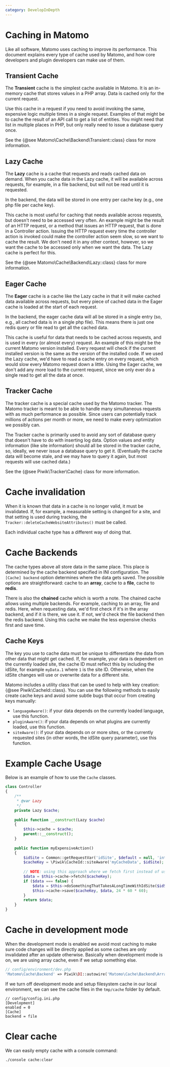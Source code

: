 ```yaml
---
category: DevelopInDepth
---
```

# Caching in Matomo

Like all software, Matomo uses caching to improve its performance. This document explains every type of cache used
by Matomo, and how core developers and plugin developers can make use of them.

## Transient Cache

The **Transient** cache is the simplest cache available in Matomo. It is an in-memory cache that stores values in
a PHP array. Data is cached only for the current request.

Use this cache in a request if you need to avoid invoking the same, expensive logic multiple times in a single
request. Examples of that might be to cache the result of an API call to get a list of entities. You might need that
list in multiple places in PHP, but only really need to issue a database query once.

See the {@see Matomo\Cache\Backend\Transient::class} class for more information.

## Lazy Cache

The **Lazy** cache is a cache that requests and reads cached data on demand. When you cache data in the Lazy cache,
it will be available across requests, for example, in a file backend, but will not be read until it is requested.

In the backend, the data will be stored in one entry per cache key (e.g., one php file per cache key).

This cache is most useful for caching that needs available across requests, but doesn't need to be accessed very
often. An example might be the result of an HTTP request, or a method that issues an HTTP request, that is done
in a Controller action. Issuing the HTTP request every time the controller action is invoked could make the controller
action seem slow, so we want to cache the result. We don't need it in any other context, however, so we want the
cache to be accessed only when we want the data. The Lazy cache is perfect for this.

See the {@see Matomo\Cache\Backend\Lazy::class} class for more information.

## Eager Cache

The **Eager** cache is a cache like the Lazy cache in that it will make cached data available across requests, but
every piece of cached data in the Eager cache is loaded at the start of each request.

In the backend, the eager cache data will all be stored in a single entry (so, e.g., all cached data is in a single php
file). This means there is just one redis query or file read to get all the cached data.

This cache is useful for data that needs to be cached across requests, and is used in every (or almost every) request.
An example of this might be the current Matomo version installed. Every request will check if the current installed version
is the same as the version of the installed code. If we used the Lazy cache, we'd have to read a cache entry on every request, which
would slow every Matomo request down a little. Using the Eager cache, we don't add any more load to the current request,
since we only ever do a single read to get all the data at once.

## Tracker Cache

The tracker cache is a special cache used by the Matomo tracker. The Matomo tracker is meant to be able to handle
many simultaneous requests with as much performance as possible. Since users can potentially track millions of actions per month or more,
we need to make every optimization we possibly can.

The Tracker cache is primarily used to avoid any sort of database query that doesn't have to do with inserting log data.
Option values and entity information (like site information) should all be stored in the tracker cache, so, ideally, we
never issue a database query to get it. (Eventually the cache data will become stale, and we may have to query it again,
but most requests will use cached data.)

See the {@see Piwik\Tracker\Cache} class for more information.

# Cache invalidation

When it is known that data in a cache is no longer valid, it must be invalidated. If, for example, a measurable setting is changed
for a site, and that setting is used during tracking, the `Tracker::deleteCacheWebsiteAttributes()` must be called.

Each individual cache type has a different way of doing that.

# Cache Backends

The cache types above all store data in the same place. This place is determined by the cache backend specified in INI configuration.
The `[Cache] backend` option determines where the data gets saved. The possible options are straightforward: cache to an **array**,
cache to a **file**, cache to **redis**.

There is also the **chained** cache which is worth a note. The chained cache allows using multiple backends. For example,
caching to an array, file and redis. Here, when requesting data, we'd first check if it's in the array backend, and if it is there, we use it.
If not, we'd check the file backend then the redis backend. Using this cache we make the less expensive checks first and save time.

## Cache Keys

The key you use to cache data must be unique to differentiate the data from other data that might get cached. If, for example, your
data is dependent on the currently loaded site, the cache ID must reflect this by including the idSite, for example `myData.1` where `1` is the
site ID. Otherwise, when the idSite changes will use or overwrite data for a different site.

Matomo includes a utility class that can be used to help with key creation: {@see Piwik\CacheId::class}. You can use the following
methods to easily create cache keys and avoid some subtle bugs that occur from creating keys manually:

* `languageAware()`: if your data depends on the currently loaded language, use this function.
* `pluginAware()`: if your data depends on what plugins are currently loaded, use this function.
* `siteAware()`: if your data depends on or more sites, or the currently requested sites (in other words, the idSite query parameter), use
    this function.

# Example Cache Usage

Below is an example of how to use the `Cache` classes.

```php
class Controller
{
    /**
     * @var Lazy
     */
    private Lazy $cache;
    
    public function __construct(Lazy $cache)
    {
        $this->cache = $cache;
        parent::__construct();
    }
    
    public function myExpensiveAction()
    {
        $idSite = Common::getRequestVar('idSite', $default = null, 'int');
        $cacheKey = \Piwik\CacheId::siteAware('myCacheData', $idSite);
        
        // NOTE: using this approach where we fetch first instead of using contains only works if `false` is not a valid cached value
        $data = $this->cache->fetch($cacheKey);
        if ($data === false) {
            $data = $this->doSomethingThatTakesALongTimeWithIdSite($idSite);
            $this->cache->save($cacheKey, $data, 24 * 60 * 60);
        }
        return $data;
    }
}
```

# Cache in development mode

When the development mode is enabled we avoid most caching to make sure code changes will be directly applied as some caches are
only invalidated after an update otherwise. Basically when development mode is on, we are using array cache, even if we setup something else.

```php
// config/environment/dev.php
'Matomo\Cache\Backend' => Piwik\DI::autowire('Matomo\Cache\Backend\ArrayCache'),
```

If we turn off development mode and setup filesystem cache in our local environment, we can see the cache files in the `tmp/cache` folder by default.

```
// config/config.ini.php
[Development]
enabled = 0
[Cache]
backend = file
```

# Clear cache

We can easily empty cache with a console command:

```
./console cache:clear
```
